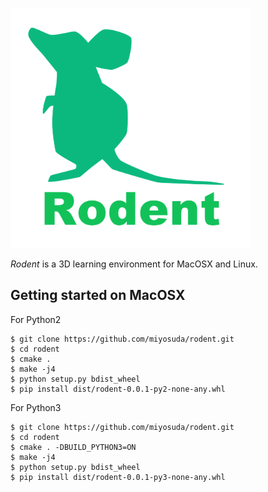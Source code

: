 ![rodent_logo](./doc/image/rodent_logo.png)

*Rodent* is a 3D learning environment for MacOSX and Linux.

## Getting started on MacOSX

For Python2

    $ git clone https://github.com/miyosuda/rodent.git
    $ cd rodent
    $ cmake .
	$ make -j4
    $ python setup.py bdist_wheel
    $ pip install dist/rodent-0.0.1-py2-none-any.whl

For Python3

    $ git clone https://github.com/miyosuda/rodent.git
    $ cd rodent
	$ cmake . -DBUILD_PYTHON3=ON
	$ make -j4
    $ python setup.py bdist_wheel
    $ pip install dist/rodent-0.0.1-py3-none-any.whl
